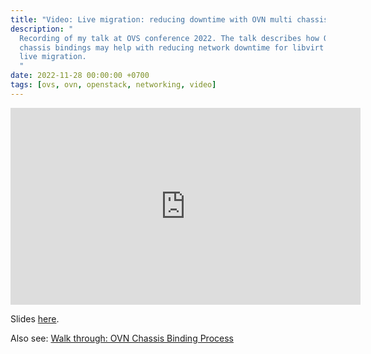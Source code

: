 ```yaml
---
title: "Video: Live migration: reducing downtime with OVN multi chassis bindings"
description: "
  Recording of my talk at OVS conference 2022. The talk describes how OVN multi
  chassis bindings may help with reducing network downtime for libvirt based
  live migration.
  "
date: 2022-11-28 00:00:00 +0700
tags: [ovs, ovn, openstack, networking, video]
---
```


<iframe width="560" height="315"
src="https://www.youtube.com/embed/ijZTMXAg-eI?si=R6GtKIo6ra_QT7V4"
title="YouTube video player" frameborder="0" allow="accelerometer; autoplay;
clipboard-write; encrypted-media; gyroscope; picture-in-picture; web-share"
referrerpolicy="strict-origin-when-cross-origin" allowfullscreen></iframe>

Slides [here](/assets/Live-migration-with-OVN.pdf).

Also see: [Walk through: OVN Chassis Binding Process](../ovn-chassis-binding-walkthru)
